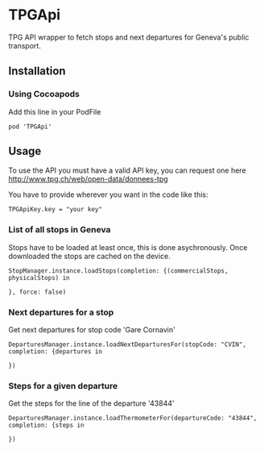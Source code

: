 # TPGApi
TPG API wrapper to fetch stops and next departures for Geneva's public transport.

## Installation
### Using Cocoapods

Add this line in your PodFile

```
pod 'TPGApi'
```


## Usage

To use the API you must have a valid API key, you can request one here http://www.tpg.ch/web/open-data/donnees-tpg

You have to provide wherever you want in the code like this:

```
TPGApiKey.key = "your key"
```

### List of all stops in Geneva

Stops have to be loaded at least once, this is done asychronously. Once downloaded the stops are cached on the device.
```
StopManager.instance.loadStops(completion: {(commercialStops, physicalStops) in

}, force: false)
```

### Next departures for a stop

Get next departures for stop code 'Gare Cornavin'
```
DeparturesManager.instance.loadNextDeparturesFor(stopCode: "CVIN", completion: {departures in

})
```

### Steps for a given departure

Get the steps for the line of the departure '43844'
```
DeparturesManager.instance.loadThermometerFor(departureCode: "43844", completion: {steps in

})
        
```

